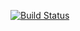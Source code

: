 [![Build Status](https://travis-ci.org/flytrue/dev-apk1.svg?branch=master)](https://travis-ci.org/flytrue/dev-apk1)
